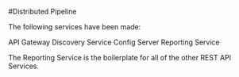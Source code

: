 #Distributed Pipeline

The following services have been made:

API Gateway
Discovery Service
Config Server
Reporting Service

The Reporting Service is the boilerplate for all of the other REST API Services.